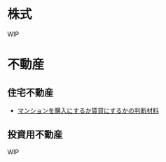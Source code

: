 # 株式
WIP

# 不動産
## 住宅不動産
- [マンションを購入にするか賃貸にするかの判断材料](https://imoz.jp/note/real-estate.html)

## 投資用不動産
WIP
